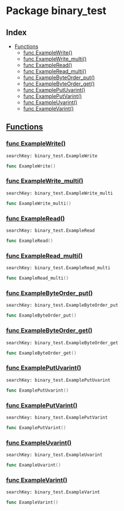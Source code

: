 # Package binary_test

## Index

* [Functions](#func)
    * [func ExampleWrite()](#ExampleWrite)
    * [func ExampleWrite_multi()](#ExampleWrite_multi)
    * [func ExampleRead()](#ExampleRead)
    * [func ExampleRead_multi()](#ExampleRead_multi)
    * [func ExampleByteOrder_put()](#ExampleByteOrder_put)
    * [func ExampleByteOrder_get()](#ExampleByteOrder_get)
    * [func ExamplePutUvarint()](#ExamplePutUvarint)
    * [func ExamplePutVarint()](#ExamplePutVarint)
    * [func ExampleUvarint()](#ExampleUvarint)
    * [func ExampleVarint()](#ExampleVarint)


## <a id="func" href="#func">Functions</a>

### <a id="ExampleWrite" href="#ExampleWrite">func ExampleWrite()</a>

```
searchKey: binary_test.ExampleWrite
```

```Go
func ExampleWrite()
```

### <a id="ExampleWrite_multi" href="#ExampleWrite_multi">func ExampleWrite_multi()</a>

```
searchKey: binary_test.ExampleWrite_multi
```

```Go
func ExampleWrite_multi()
```

### <a id="ExampleRead" href="#ExampleRead">func ExampleRead()</a>

```
searchKey: binary_test.ExampleRead
```

```Go
func ExampleRead()
```

### <a id="ExampleRead_multi" href="#ExampleRead_multi">func ExampleRead_multi()</a>

```
searchKey: binary_test.ExampleRead_multi
```

```Go
func ExampleRead_multi()
```

### <a id="ExampleByteOrder_put" href="#ExampleByteOrder_put">func ExampleByteOrder_put()</a>

```
searchKey: binary_test.ExampleByteOrder_put
```

```Go
func ExampleByteOrder_put()
```

### <a id="ExampleByteOrder_get" href="#ExampleByteOrder_get">func ExampleByteOrder_get()</a>

```
searchKey: binary_test.ExampleByteOrder_get
```

```Go
func ExampleByteOrder_get()
```

### <a id="ExamplePutUvarint" href="#ExamplePutUvarint">func ExamplePutUvarint()</a>

```
searchKey: binary_test.ExamplePutUvarint
```

```Go
func ExamplePutUvarint()
```

### <a id="ExamplePutVarint" href="#ExamplePutVarint">func ExamplePutVarint()</a>

```
searchKey: binary_test.ExamplePutVarint
```

```Go
func ExamplePutVarint()
```

### <a id="ExampleUvarint" href="#ExampleUvarint">func ExampleUvarint()</a>

```
searchKey: binary_test.ExampleUvarint
```

```Go
func ExampleUvarint()
```

### <a id="ExampleVarint" href="#ExampleVarint">func ExampleVarint()</a>

```
searchKey: binary_test.ExampleVarint
```

```Go
func ExampleVarint()
```

